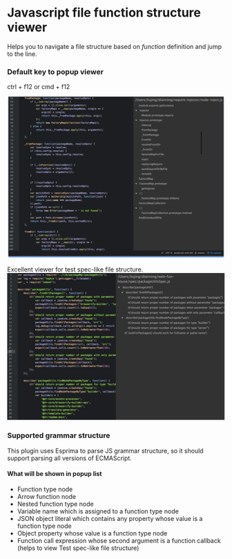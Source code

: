 # Javascript file function structure viewer

Helps you to navigate a file structure based on *function* definition and jump to the line.

### Default key to popup viewer
ctrl + f12 or cmd + f12

![](https://github.com/liujingbreak/atom-js-grammar/raw/master/preview.png)

Excellent viewer for test spec-like file structure.
![](https://github.com/liujingbreak/atom-js-grammar/raw/master/preview2.jpg)

### Supported grammar structure
This plugin uses Esprima to parse JS grammar structure, so it should support parsing all versions of ECMAScript.

#### What will be shown in popup list
- Function type node
- Arrow function node
- Nested function type node
- Variable name which is assigned to a function type node
- JSON object literal which contains any property whose value is a function type node
- Object property whose value is a function type node
- Function call expression whose second argument is a function callback (helps to view Test spec-like file structure)
